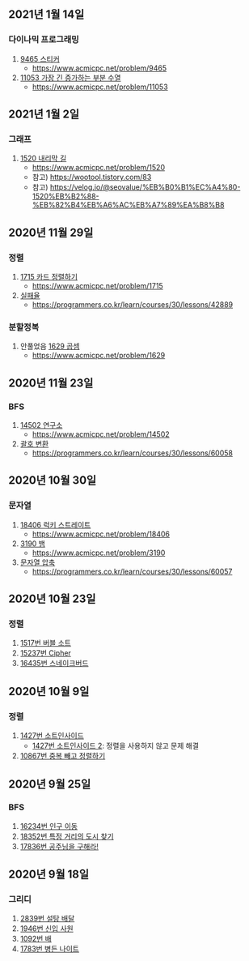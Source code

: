 ## 2021년 1월 14일
### 다이나믹 프로그래밍

1. [9465 스티커](baekjoon/9465_스티커.py)
    - <https://www.acmicpc.net/problem/9465>
2. [11053 가장 긴 증가하는 부분 수열](baekjoon/11053_가장긴증가하는부분수열.py)
    - <https://www.acmicpc.net/problem/11053>

## 2021년 1월 2일
### 그래프

1. [1520 내리막 길](baekjoon/1520_내리막길.py)
    - https://www.acmicpc.net/problem/1520
    - 참고) https://wootool.tistory.com/83
    - 참고) https://velog.io/@seovalue/%EB%B0%B1%EC%A4%80-1520%EB%B2%88-%EB%82%B4%EB%A6%AC%EB%A7%89%EA%B8%B8

## 2020년 11월 29일
### 정렬

1. [1715 카드 정렬하기](baekjoon/1715_카드정렬하기.py)
    - https://www.acmicpc.net/problem/1715
2. [실패율](programmers/30_42889_실패율.py)
    - https://programmers.co.kr/learn/courses/30/lessons/42889

### 분할정복

1. 안풀었음 [1629 곱셈](baekjoon/1629_곱셈.py)
    - https://www.acmicpc.net/problem/1629
    
## 2020년 11월 23일
### BFS

1. [14502 연구소](baekjoon/14502_연구소.py)
   - https://www.acmicpc.net/problem/14502
2. [괄호 변환](programmers/30_60058_괄호변환.py)
   - https://programmers.co.kr/learn/courses/30/lessons/60058

## 2020년 10월 30일
### 문자열

1. [18406 럭키 스트레이트](baekjoon/18406_럭키스트레이트.py)
    - https://www.acmicpc.net/problem/18406
2. [3190 뱀](baekjoon/3190_뱀.py)
    - https://www.acmicpc.net/problem/3190
3. [문자열 압축](programmers/30_60057_문자열압축.py)
    - https://programmers.co.kr/learn/courses/30/lessons/60057

## 2020년 10월 23일
### 정렬

1. [1517번 버블 소트](baekjoon/1517_버블소트.py)
2. [15237번 Cipher](baekjoon/15237_Cipher.py)
3. [16435번 스네이크버드](baekjoon/16435_스네이크버드.py)

## 2020년 10월 9일
### 정렬

1. [1427번 소트인사이드](baekjoon/1427_소트인사이드.py)
    - [1427번 소트인사이드 2](baekjoon/1427_소트인사이드2.py): 정렬을 사용하지 않고 문제 해결
2. [10867번 중복 빼고 정렬하기](baekjoon/10867_중복빼고정렬하기.py)

## 2020년 9월 25일
### BFS

1. [16234번 인구 이동](baekjoon/16234_인구이동.py)
2. [18352번 특정 거리의 도시 찾기](baekjoon/18352_특정거리의도시찾기.py)
3. [17836번 공주님을 구해라!](baekjoon/17836_공주님을구해라.py)

## 2020년 9월 18일
### 그리디

1. [2839번 설탕 배달](baekjoon/2839_설탕배달.py)
2. [1946번 신입 사원](baekjoon/1946_신입사원.py)
3. [1092번 배](baekjoon/1092_배.py)
4. [1783번 병든 나이트](baekjoon/1783_병든나이트.py)